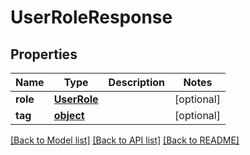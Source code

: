 # UserRoleResponse

## Properties
Name | Type | Description | Notes
------------ | ------------- | ------------- | -------------
**role** | [**UserRole**](UserRole.md) |  | [optional] 
**tag** | [**object**](.md) |  | [optional] 

[[Back to Model list]](../README.md#documentation-for-models) [[Back to API list]](../README.md#documentation-for-api-endpoints) [[Back to README]](../README.md)

